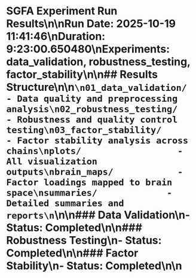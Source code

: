 # SGFA Experiment Run Results\n\n**Run Date:** 2025-10-19 11:41:46\n**Duration:** 9:23:00.650480\n**Experiments:** data_validation, robustness_testing, factor_stability\n\n## Results Structure\n\n```\n01_data_validation/     - Data quality and preprocessing analysis\n02_robustness_testing/     - Robustness and quality control testing\n03_factor_stability/        - Factor stability analysis across chains\nplots/                  - All visualization outputs\nbrain_maps/            - Factor loadings mapped to brain space\nsummaries/             - Detailed summaries and reports\n```\n\n### Data Validation\n- Status: Completed\n\n### Robustness Testing\n- Status: Completed\n\n### Factor Stability\n- Status: Completed\n\n
